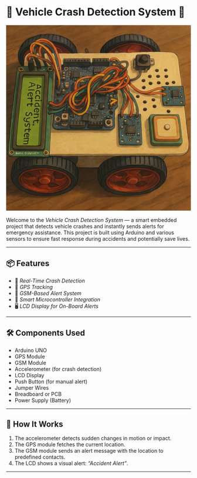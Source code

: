 # 🚗 Vehicle Crash Detection System 🚨

![Vehicle Crash Detection System](https://github.com/jithurx/vehicle-crash-detection-system/raw/main/vehicle_crash_detection.jpg)

Welcome to the *Vehicle Crash Detection System* — a smart embedded project that detects vehicle crashes and instantly sends alerts for emergency assistance. This project is built using Arduino and various sensors to ensure fast response during accidents and potentially save lives.

---

## 📦 Features

- 🚀 *Real-Time Crash Detection*
- 📡 *GPS Tracking*
- 📶 *GSM-Based Alert System*
- 🧠 *Smart Microcontroller Integration*
- 🖥 *LCD Display for On-Board Alerts*

---

## 🛠 Components Used

- Arduino UNO
- GPS Module
- GSM Module
- Accelerometer (for crash detection)
- LCD Display
- Push Button (for manual alert)
- Jumper Wires
- Breadboard or PCB
- Power Supply (Battery)

---

## 🔌 How It Works

1. The accelerometer detects sudden changes in motion or impact.
2. The GPS module fetches the current location.
3. The GSM module sends an alert message with the location to predefined contacts.
4. The LCD shows a visual alert: *“Accident Alert”*.

---
